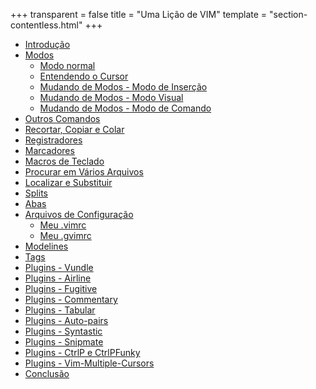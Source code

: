 +++
transparent = false
title = "Uma Lição de VIM"
template = "section-contentless.html"
+++

* [Introdução](00-intro)
* [Modos](01-modos)
  * [Modo normal](01-01-modo-normal)
  * [Entendendo o Cursor](01-02-entendendo-o-cursor)
  * [Mudando de Modos - Modo de Inserção](01-03-modo-de-insercao)
  * [Mudando de Modos - Modo Visual](01-04-modo-visual)
  * [Mudando de Modos - Modo de Comando](01-05-modo-de-comando)
* [Outros Comandos](02-outros-comandos)
* [Recortar, Copiar e Colar](03-recortar-copiar-colar)
* [Registradores](04-registradores)
* [Marcadores](05-marcadores)
* [Macros de Teclado](06-macros-de-teclado)
* [Procurar em Vários Arquivos](07-procurar-varios-arquivos)
* [Localizar e Substituir](08-localizar-substituir)
* [Splits](09-splits)
* [Abas](10-abas)
* [Arquivos de Configuração](11-config)
  * [Meu .vimrc](121.md)
  * [Meu .gvimrc](122.md)
* [Modelines](13.md)
* [Tags](14.md)
* [Plugins - Vundle](1501.md)
* [Plugins - Airline](1502.md)
* [Plugins - Fugitive](1503.md)
* [Plugins - Commentary](1504.md)
* [Plugins - Tabular](1505.md)
* [Plugins - Auto-pairs](1506.md)
* [Plugins - Syntastic](1507.md)
* [Plugins - Snipmate](1508.md)
* [Plugins - CtrlP e CtrlPFunky](1509.md)
* [Plugins - Vim-Multiple-Cursors](1510.md)
* [Conclusão](16.md)
